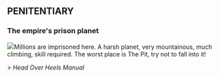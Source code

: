 ## PENITENTIARY
### The empire's prison planet

![](texture-penitentiary.wall.skeleton.left)Millions are imprisoned here. A harsh planet, very mountainous, much climbing,
skill required. The worst place is The Pit, try not to fall into it!

*> Head Over Heels Manual*
